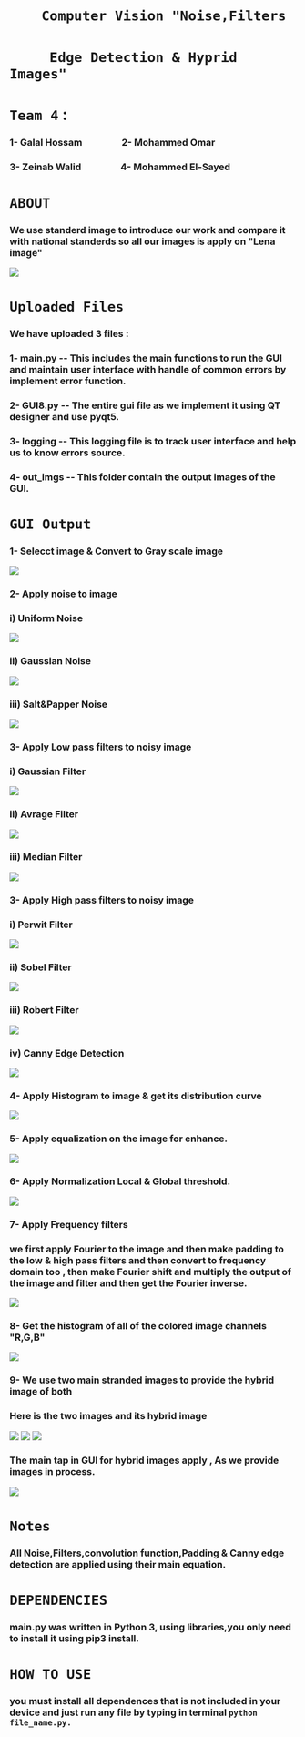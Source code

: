 # &emsp;&emsp;**`Computer Vision "Noise,Filters`**
# &emsp;&emsp;**` Edge Detection & Hyprid Images"`**
# **`Team 4`** :
### 1- Galal Hossam &emsp;&emsp;&emsp;&emsp;2- Mohammed Omar 
### 3- Zeinab Walid &emsp;&emsp;&emsp;&emsp;4- Mohammed El-Sayed 

# **`ABOUT`**
### We use standerd image to introduce our work and compare it with national standerds so all our images is apply on "Lena image"
![](test_imgs/lena.png)

# **`Uploaded Files`** 
### We have uploaded 3 files :
### 1- main.py -- This includes the main functions to run the GUI and maintain user interface with handle of common errors by implement error function.
### 2- GUI8.py -- The entire gui file as we implement it using QT designer and use pyqt5.
### 3- logging -- This logging file is to track user interface and help us to know errors source.
### 4- out_imgs -- This folder contain the output images of the GUI.

# **`GUI Output`**
### 1- Selecct image & Convert to Gray scale image
![](out_imgs/select_img.PNG)
### 2- Apply noise to image
### i) Uniform Noise
![](out_imgs/uniform_noise.PNG)
### ii) Gaussian Noise 
![](out_imgs/gauiss_noise.PNG)
### iii) Salt&Papper Noise
![](out_imgs/s&p_noise.PNG)

### 3- Apply Low pass filters to noisy image
### i) Gaussian Filter
![](out_imgs/gauiss_filter.PNG)
### ii) Avrage Filter 
![](out_imgs/avg_filter.PNG)
### iii) Median Filter
![](out_imgs/median_filter.PNG)

### 3- Apply High pass filters to noisy image
### i) Perwit Filter
![](out_imgs/perwitmask.PNG)
### ii) Sobel Filter 
![](out_imgs/sobel_mask.PNG)
### iii) Robert Filter
![](out_imgs/robert_mask.PNG)
### iv) Canny Edge Detection 
![](out_imgs/canny.PNG)
### 4- Apply Histogram to image & get its distribution curve
![](out_imgs/tab2.PNG)

### 5- Apply equalization on the image for enhance.
![](out_imgs/tab3.PNG)

### 6- Apply Normalization Local & Global threshold.
![](out_imgs/tab4.PNG)

### 7- Apply Frequency filters 
### we first apply Fourier to the image and then make padding to the low & high pass filters and then convert to frequency domain too , then make Fourier shift and multiply the output of the image and filter and then get the Fourier inverse.
![](out_imgs/tab6.PNG)

### 8- Get the histogram of all of the colored image channels "R,G,B"
![](out_imgs/tab7.PNG)

### 9- We use two main stranded images to provide the hybrid image of both
### Here is the two images and its hybrid image
![](out_imgs/m.PNG) ![](out_imgs/e.PNG) ![](out_imgs/hyprid.PNG)
### The main tap in GUI for hybrid images apply , As we provide images in process.
![](out_imgs/tab5.PNG)

# **`Notes`**
### All Noise,Filters,convolution function,Padding & Canny edge detection are applied using their main equation.

# **`DEPENDENCIES`**
### main.py was written in Python 3, using libraries,you only need to install it using pip3 install.

# **`HOW TO USE`**
### you must install all dependences that is not included in your device and just run any file by typing in terminal `python file_name.py.`




